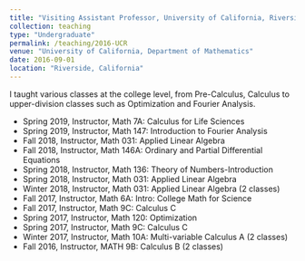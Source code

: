 ```yaml
---
title: "Visiting Assistant Professor, University of California, Riverside, 2016-Present"
collection: teaching
type: "Undergraduate"
permalink: /teaching/2016-UCR
venue: "University of California, Department of Mathematics"
date: 2016-09-01
location: "Riverside, California"
---
```


I taught various classes at the college level, from Pre-Calculus, Calculus to upper-division classes such as Optimization and Fourier Analysis.


* Spring 2019, Instructor, Math 7A: Calculus for Life Sciences
* Spring 2019, Instructor, Math 147: Introduction to Fourier Analysis
* Fall 2018, Instructor, Math 031: Applied Linear Algebra
* Fall 2018, Instructor, Math 146A: Ordinary and Partial Differential Equations
* Spring 2018, Instructor, Math 136: Theory of Numbers-Introduction
* Spring 2018, Instructor, Math 031: Applied Linear Algebra
* Winter 2018, Instructor, Math 031: Applied Linear Algebra (2 classes)
* Fall 2017, Instructor, Math 6A: Intro: College Math for Science
* Fall 2017, Instructor, Math 9C: Calculus C
* Spring 2017, Instructor, Math 120: Optimization
* Spring 2017, Instructor, Math 9C: Calculus C
* Winter 2017, Instructor, Math 10A: Multi-variable Calculus A (2 classes)
* Fall 2016, Instructor, MATH 9B: Calculus B (2 classes)
